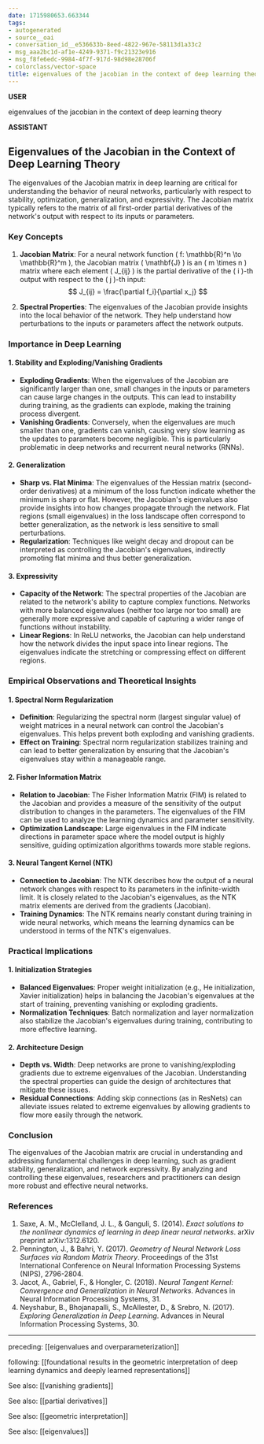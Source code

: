 ```yaml
---
date: 1715980653.663344
tags:
- autogenerated
- source__oai
- conversation_id__e536633b-8eed-4822-967e-58113d1a33c2
- msg_aaa2bc1d-af1e-4249-9371-f9c21323e916
- msg_f8fe6edc-9984-4f7f-917d-98d98e28706f
- colorclass/vector-space
title: eigenvalues of the jacobian in the context of deep learning theory
---
```


**USER**

eigenvalues of the jacobian in the context of deep learning theory


**ASSISTANT**

## Eigenvalues of the Jacobian in the Context of Deep Learning Theory

The eigenvalues of the Jacobian matrix in deep learning are critical for understanding the behavior of neural networks, particularly with respect to stability, optimization, generalization, and expressivity. The Jacobian matrix typically refers to the matrix of all first-order partial derivatives of the network's output with respect to its inputs or parameters.

### Key Concepts

1. **Jacobian Matrix**: For a neural network function \( f: \mathbb{R}^n \to \mathbb{R}^m \), the Jacobian matrix \( \mathbf{J} \) is an \( m \times n \) matrix where each element \( J_{ij} \) is the partial derivative of the \( i \)-th output with respect to the \( j \)-th input:
   $$
   J_{ij} = \frac{\partial f_i}{\partial x_j}
   $$

2. **Spectral Properties**: The eigenvalues of the Jacobian provide insights into the local behavior of the network. They help understand how perturbations to the inputs or parameters affect the network outputs.

### Importance in Deep Learning

#### 1. Stability and Exploding/Vanishing Gradients

- **Exploding Gradients**: When the eigenvalues of the Jacobian are significantly larger than one, small changes in the inputs or parameters can cause large changes in the outputs. This can lead to instability during training, as the gradients can explode, making the training process divergent.
- **Vanishing Gradients**: Conversely, when the eigenvalues are much smaller than one, gradients can vanish, causing very slow learning as the updates to parameters become negligible. This is particularly problematic in deep networks and recurrent neural networks (RNNs).

#### 2. Generalization

- **Sharp vs. Flat Minima**: The eigenvalues of the Hessian matrix (second-order derivatives) at a minimum of the loss function indicate whether the minimum is sharp or flat. However, the Jacobian's eigenvalues also provide insights into how changes propagate through the network. Flat regions (small eigenvalues) in the loss landscape often correspond to better generalization, as the network is less sensitive to small perturbations.
- **Regularization**: Techniques like weight decay and dropout can be interpreted as controlling the Jacobian's eigenvalues, indirectly promoting flat minima and thus better generalization.

#### 3. Expressivity

- **Capacity of the Network**: The spectral properties of the Jacobian are related to the network's ability to capture complex functions. Networks with more balanced eigenvalues (neither too large nor too small) are generally more expressive and capable of capturing a wider range of functions without instability.
- **Linear Regions**: In ReLU networks, the Jacobian can help understand how the network divides the input space into linear regions. The eigenvalues indicate the stretching or compressing effect on different regions.

### Empirical Observations and Theoretical Insights

#### 1. Spectral Norm Regularization

- **Definition**: Regularizing the spectral norm (largest singular value) of weight matrices in a neural network can control the Jacobian's eigenvalues. This helps prevent both exploding and vanishing gradients.
- **Effect on Training**: Spectral norm regularization stabilizes training and can lead to better generalization by ensuring that the Jacobian's eigenvalues stay within a manageable range.

#### 2. Fisher Information Matrix

- **Relation to Jacobian**: The Fisher Information Matrix (FIM) is related to the Jacobian and provides a measure of the sensitivity of the output distribution to changes in the parameters. The eigenvalues of the FIM can be used to analyze the learning dynamics and parameter sensitivity.
- **Optimization Landscape**: Large eigenvalues in the FIM indicate directions in parameter space where the model output is highly sensitive, guiding optimization algorithms towards more stable regions.

#### 3. Neural Tangent Kernel (NTK)

- **Connection to Jacobian**: The NTK describes how the output of a neural network changes with respect to its parameters in the infinite-width limit. It is closely related to the Jacobian's eigenvalues, as the NTK matrix elements are derived from the gradients (Jacobian).
- **Training Dynamics**: The NTK remains nearly constant during training in wide neural networks, which means the learning dynamics can be understood in terms of the NTK's eigenvalues.

### Practical Implications

#### 1. Initialization Strategies

- **Balanced Eigenvalues**: Proper weight initialization (e.g., He initialization, Xavier initialization) helps in balancing the Jacobian's eigenvalues at the start of training, preventing vanishing or exploding gradients.
- **Normalization Techniques**: Batch normalization and layer normalization also stabilize the Jacobian's eigenvalues during training, contributing to more effective learning.

#### 2. Architecture Design

- **Depth vs. Width**: Deep networks are prone to vanishing/exploding gradients due to extreme eigenvalues of the Jacobian. Understanding the spectral properties can guide the design of architectures that mitigate these issues.
- **Residual Connections**: Adding skip connections (as in ResNets) can alleviate issues related to extreme eigenvalues by allowing gradients to flow more easily through the network.

### Conclusion

The eigenvalues of the Jacobian matrix are crucial in understanding and addressing fundamental challenges in deep learning, such as gradient stability, generalization, and network expressivity. By analyzing and controlling these eigenvalues, researchers and practitioners can design more robust and effective neural networks.

### References

1. Saxe, A. M., McClelland, J. L., & Ganguli, S. (2014). *Exact solutions to the nonlinear dynamics of learning in deep linear neural networks*. arXiv preprint arXiv:1312.6120.
2. Pennington, J., & Bahri, Y. (2017). *Geometry of Neural Network Loss Surfaces via Random Matrix Theory*. Proceedings of the 31st International Conference on Neural Information Processing Systems (NIPS), 2796-2804.
3. Jacot, A., Gabriel, F., & Hongler, C. (2018). *Neural Tangent Kernel: Convergence and Generalization in Neural Networks*. Advances in Neural Information Processing Systems, 31.
4. Neyshabur, B., Bhojanapalli, S., McAllester, D., & Srebro, N. (2017). *Exploring Generalization in Deep Learning*. Advances in Neural Information Processing Systems, 30.


---

preceding: [[eigenvalues and overparameterization]]  


following: [[foundational results in the geometric interpretation of deep learning dynamics and deeply learned representations]]

See also: [[vanishing gradients]]


See also: [[partial derivatives]]


See also: [[geometric interpretation]]


See also: [[eigenvalues]]